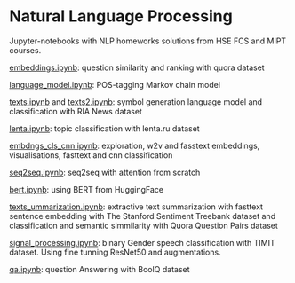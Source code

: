 # Natural Language Processing
Jupyter-notebooks with NLP homeworks solutions from HSE FCS and MIPT courses.


[embeddings.ipynb](https://github.com/care1e55/NLP/blob/master/embeddings.ipynb): 
question similarity and ranking with quora dataset


[language_model.ipynb](https://github.com/care1e55/NLP/blob/master/language_model.ipynb): 
POS-tagging Markov chain model


[texts.ipynb](https://github.com/care1e55/NLP/blob/master/texts.ipynb) and 
[texts2.ipynb](https://github.com/care1e55/NLP/blob/master/texts2.ipynb): 
symbol generation language model and classification with RIA News dataset


[lenta.ipynb](https://github.com/care1e55/NLP/blob/master/lenta.ipynb): 
topic classification with lenta.ru dataset


[embdngs_cls_cnn.ipynb](https://github.com/care1e55/NLP/blob/master/embdngs_cls_cnn.ipynb): 
exploration, w2v and fasstext embeddings, visualisations, fasttext and cnn classification


[seq2seq.ipynb](https://github.com/care1e55/NLP/blob/master/seq2seq.ipynb): 
seq2seq with attention from scratch


[bert.ipynb](https://github.com/care1e55/NLP/blob/master/bert.ipynb): 
using BERT from HuggingFace


[texts_ummarization.ipynb](https://github.com/care1e55/NLP/blob/master/texts_ummarization.ipynb): 
extractive text summarization with fasttext sentence embedding with The Stanford Sentiment Treebank dataset and classification and semantic simmilarity with Quora Question Pairs dataset


[signal_processing.ipynb](https://github.com/care1e55/NLP/blob/master/signal_processing.ipynb): 
binary Gender speech classification with TIMIT dataset. Using fine tunning ResNet50 and augmentations.


[qa.ipynb](https://github.com/care1e55/NLP/blob/master/qa.ipynb): 
question Answering with BoolQ dataset
